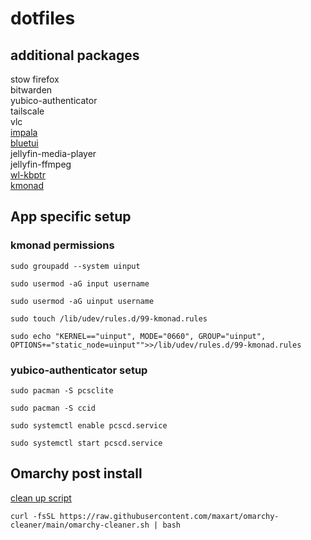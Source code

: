 # dotfiles
## additional packages
 
stow
firefox\
bitwarden\
yubico-authenticator\
tailscale\
vlc\
[impala](https://github.com/pythops/impala)\
[bluetui](https://github.com/pythops/bluetui)\
jellyfin-media-player\
jellyfin-ffmpeg\
[wl-kbptr](https://github.com/moverest/wl-kbptr)\
[kmonad](https://github.com/kmonad/kmonad?tab=readme-ov-file)
 
## App specific setup
 
### kmonad permissions
 
```shell
sudo groupadd --system uinput
```
 
```shell
sudo usermod -aG input username
```
 
```shell
sudo usermod -aG uinput username
```
 
```shell
sudo touch /lib/udev/rules.d/99-kmonad.rules
```
 
```shell
sudo echo "KERNEL=="uinput", MODE="0660", GROUP="uinput", OPTIONS+="static_node=uinput"">>/lib/udev/rules.d/99-kmonad.rules
```

 
### yubico-authenticator setup
 
```shell
sudo pacman -S pcsclite
```
 
```shell
sudo pacman -S ccid
```
```shell
sudo systemctl enable pcscd.service
```
 
```shell
sudo systemctl start pcscd.service
```
 
 
## Omarchy post install
 
[clean up script](https://github.com/maxart/omarchy-cleaner/)
```shell
curl -fsSL https://raw.githubusercontent.com/maxart/omarchy-cleaner/main/omarchy-cleaner.sh | bash
```
